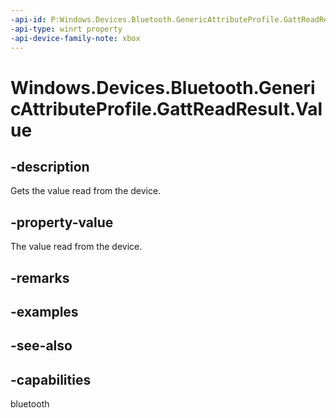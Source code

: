```yaml
---
-api-id: P:Windows.Devices.Bluetooth.GenericAttributeProfile.GattReadResult.Value
-api-type: winrt property
-api-device-family-note: xbox
---
```


<!-- Property syntax
public Windows.Storage.Streams.IBuffer Value { get; }
-->

# Windows.Devices.Bluetooth.GenericAttributeProfile.GattReadResult.Value

## -description
Gets the value read from the device.

## -property-value
The value read from the device.

## -remarks

## -examples

## -see-also

## -capabilities
bluetooth
